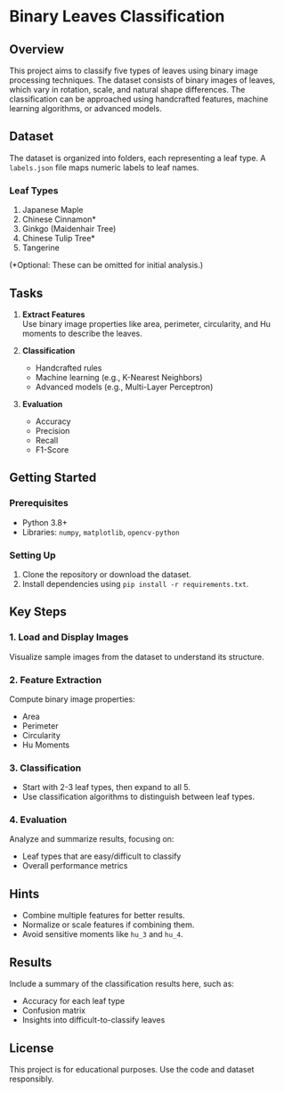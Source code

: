 # Binary Leaves Classification

## Overview
This project aims to classify five types of leaves using binary image processing techniques. The dataset consists of binary images of leaves, which vary in rotation, scale, and natural shape differences. The classification can be approached using handcrafted features, machine learning algorithms, or advanced models.

## Dataset
The dataset is organized into folders, each representing a leaf type. A `labels.json` file maps numeric labels to leaf names.

### Leaf Types
1. Japanese Maple  
2. Chinese Cinnamon*  
3. Ginkgo (Maidenhair Tree)  
4. Chinese Tulip Tree*  
5. Tangerine  

(*Optional: These can be omitted for initial analysis.)

## Tasks
1. **Extract Features**  
   Use binary image properties like area, perimeter, circularity, and Hu moments to describe the leaves.  

2. **Classification**  
   - Handcrafted rules  
   - Machine learning (e.g., K-Nearest Neighbors)  
   - Advanced models (e.g., Multi-Layer Perceptron)  

3. **Evaluation**  
   - Accuracy  
   - Precision  
   - Recall  
   - F1-Score  

## Getting Started

### Prerequisites
- Python 3.8+
- Libraries: `numpy`, `matplotlib`, `opencv-python`


### Setting Up
1. Clone the repository or download the dataset.  
2. Install dependencies using `pip install -r requirements.txt`.

## Key Steps

### 1. Load and Display Images
Visualize sample images from the dataset to understand its structure.

### 2. Feature Extraction
Compute binary image properties:
- Area
- Perimeter
- Circularity
- Hu Moments

### 3. Classification
- Start with 2-3 leaf types, then expand to all 5.
- Use classification algorithms to distinguish between leaf types.

### 4. Evaluation
Analyze and summarize results, focusing on:
- Leaf types that are easy/difficult to classify
- Overall performance metrics

## Hints
- Combine multiple features for better results.  
- Normalize or scale features if combining them.  
- Avoid sensitive moments like `hu_3` and `hu_4`.

## Results
Include a summary of the classification results here, such as:
- Accuracy for each leaf type
- Confusion matrix
- Insights into difficult-to-classify leaves

## License
This project is for educational purposes. Use the code and dataset responsibly.

